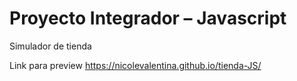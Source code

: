 # Proyecto Integrador – Javascript
Simulador de tienda

Link para preview
https://nicolevalentina.github.io/tienda-JS/

